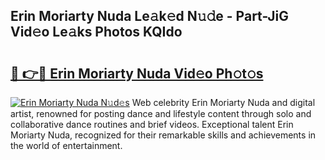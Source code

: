 ## Erin Moriarty Nuda Le𝚊k𝚎d N𝚞𝚍e - Part-JiG Vid𝚎o Le𝚊ks Photos KQIdo

# <h2><a href="http://fbb98d.evod.top/?m=Erin+Moriarty+Nuda">🔗 👉🔴 Erin Moriarty Nuda Vid𝚎o Ph𝚘t𝚘s</a></h2>

[![Erin Moriarty Nuda N𝚞d𝚎s](https://i.imgur.com/8V9OHl7.gif)](http://fbb98d.evod.top/?m=Erin+Moriarty+Nuda)
Web celebrity Erin Moriarty Nuda and digital artist, renowned for posting dance and lifestyle content through solo and collaborative dance routines and brief videos. Exceptional talent Erin Moriarty Nuda, recognized for their remarkable skills and achievements in the world of entertainment. 
